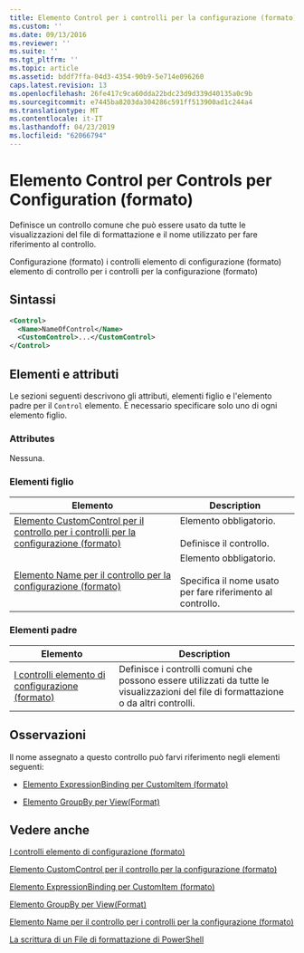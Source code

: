 ```yaml
---
title: Elemento Control per i controlli per la configurazione (formato) | Microsoft Docs
ms.custom: ''
ms.date: 09/13/2016
ms.reviewer: ''
ms.suite: ''
ms.tgt_pltfrm: ''
ms.topic: article
ms.assetid: bddf7ffa-04d3-4354-90b9-5e714e096260
caps.latest.revision: 13
ms.openlocfilehash: 26fe417c9ca60dda22bdc23d9d339d40135a0c9b
ms.sourcegitcommit: e7445ba8203da304286c591ff513900ad1c244a4
ms.translationtype: MT
ms.contentlocale: it-IT
ms.lasthandoff: 04/23/2019
ms.locfileid: "62066794"
---
```

# <a name="control-element-for-controls-for-configuration-format"></a>Elemento Control per Controls per Configuration (formato)

Definisce un controllo comune che può essere usato da tutte le visualizzazioni del file di formattazione e il nome utilizzato per fare riferimento al controllo.

Configurazione (formato) i controlli elemento di configurazione (formato) elemento di controllo per i controlli per la configurazione (formato)

## <a name="syntax"></a>Sintassi

```xml
<Control>
  <Name>NameOfControl</Name>
  <CustomControl>...</CustomControl>
</Control>
```

## <a name="attributes-and-elements"></a>Elementi e attributi

Le sezioni seguenti descrivono gli attributi, elementi figlio e l'elemento padre per il `Control` elemento. È necessario specificare solo uno di ogni elemento figlio.

### <a name="attributes"></a>Attributes

Nessuna.

### <a name="child-elements"></a>Elementi figlio

|Elemento|Description|
|-------------|-----------------|
|[Elemento CustomControl per il controllo per i controlli per la configurazione (formato)](./customcontrol-element-for-control-for-controls-for-configuration-format.md)|Elemento obbligatorio.<br /><br /> Definisce il controllo.|
|[Elemento Name per il controllo per la configurazione (formato)](./name-element-for-control-for-controls-for-configuration-format.md)|Elemento obbligatorio.<br /><br /> Specifica il nome usato per fare riferimento al controllo.|

### <a name="parent-elements"></a>Elementi padre

|Elemento|Description|
|-------------|-----------------|
|[I controlli elemento di configurazione (formato)](./controls-element-for-configuration-format.md)|Definisce i controlli comuni che possono essere utilizzati da tutte le visualizzazioni del file di formattazione o da altri controlli.|

## <a name="remarks"></a>Osservazioni

Il nome assegnato a questo controllo può farvi riferimento negli elementi seguenti:

- [Elemento ExpressionBinding per CustomItem (formato)](./expressionbinding-element-for-customitem-for-controls-for-configuration-format.md)

- [Elemento GroupBy per View(Format)](./groupby-element-for-view-format.md)

## <a name="see-also"></a>Vedere anche

[I controlli elemento di configurazione (formato)](./controls-element-for-configuration-format.md)

[Elemento CustomControl per il controllo per la configurazione (formato)](./customcontrol-element-for-control-for-controls-for-configuration-format.md)

[Elemento ExpressionBinding per CustomItem (formato)](./expressionbinding-element-for-customitem-for-controls-for-configuration-format.md)

[Elemento GroupBy per View(Format)](./groupby-element-for-view-format.md)

[Elemento Name per il controllo per i controlli per la configurazione (formato)](./name-element-for-control-for-controls-for-configuration-format.md)

[La scrittura di un File di formattazione di PowerShell](./writing-a-powershell-formatting-file.md)
